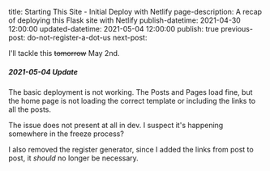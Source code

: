title: Starting This Site - Initial Deploy with Netlify
page-description: A recap of deploying this Flask site with Netlify
publish-datetime: 2021-04-30 12:00:00
updated-datetime: 2021-05-04 12:00:00
publish: true
previous-post: do-not-register-a-dot-us
next-post: 


I'll tackle this <s>tomorrow</s> May 2nd.

##### 2021-05-04 Update

The basic deployment is not working. The Posts and Pages load fine, but the home page is not loading the correct template or including the links to all the posts.

The issue does not present at all in dev. I suspect it's happening somewhere in the freeze process?

I also removed the register generator, since I added the links from post to post, it _should_ no longer be necessary.
